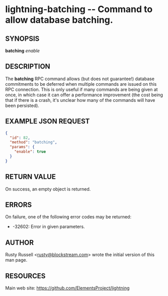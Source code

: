 lightning-batching -- Command to allow database batching.
=========================================================

SYNOPSIS
--------

**batching** *enable*

DESCRIPTION
-----------

The **batching** RPC command allows (but does not guarantee!) database
commitments to be deferred when multiple commands are issued on this RPC
connection.  This is only useful if many commands are being given at once, in
which case it can offer a performance improvement (the cost being that if
there is a crash, it's unclear how many of the commands will have been
persisted).

EXAMPLE JSON REQUEST
--------------------

```json
{
  "id": 82,
  "method": "batching",
  "params": {
    "enable": true
  }
}
```

RETURN VALUE
------------

[comment]: # (GENERATE-FROM-SCHEMA-START)
On success, an empty object is returned.

[comment]: # (GENERATE-FROM-SCHEMA-END)

ERRORS
------

On failure, one of the following error codes may be returned:

- -32602: Error in given parameters.

AUTHOR
------

Rusty Russell <<rusty@blockstream.com>> wrote the initial version of this man page.

RESOURCES
---------

Main web site: <https://github.com/ElementsProject/lightning>

[comment]: # ( SHA256STAMP:b0793c2fa864b0ce3bc6f1618135f28ac551dfd1b8a0127caac73fd948e62d9d)
